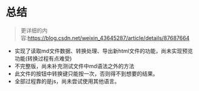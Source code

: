 # 总结

>更详细的内容:https://blog.csdn.net/weixin_43645287/article/details/87687664

* 实现了读取md文件数据、转换处理、导出新html文件的功能，尚未实现预览功能(转换过程有点难受)
* 不完整版，尚未补充测试文件中md语法之外的方法
* 此文件的按钮中转换键只能按一次，否则得不到想要的结果。
* 全部过程靠的是js，尚未尝试使用其他语言。